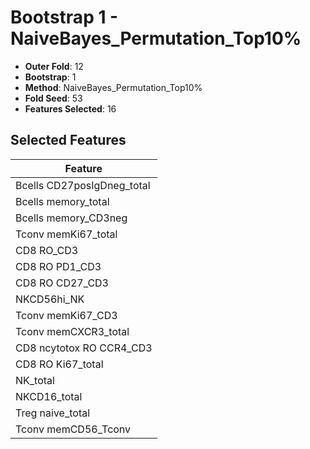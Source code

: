 # Bootstrap 1 - NaiveBayes_Permutation_Top10%

- **Outer Fold**: 12
- **Bootstrap**: 1
- **Method**: NaiveBayes_Permutation_Top10%
- **Fold Seed**: 53
- **Features Selected**: 16

## Selected Features

| Feature |
|---------|
| Bcells CD27posIgDneg_total |
| Bcells memory_total |
| Bcells memory_CD3neg |
| Tconv memKi67_total |
| CD8 RO_CD3 |
| CD8 RO PD1_CD3 |
| CD8 RO CD27_CD3 |
| NKCD56hi_NK |
| Tconv memKi67_CD3 |
| Tconv memCXCR3_total |
| CD8 ncytotox RO CCR4_CD3 |
| CD8 RO Ki67_total |
| NK_total |
| NKCD16_total |
| Treg naive_total |
| Tconv memCD56_Tconv |
